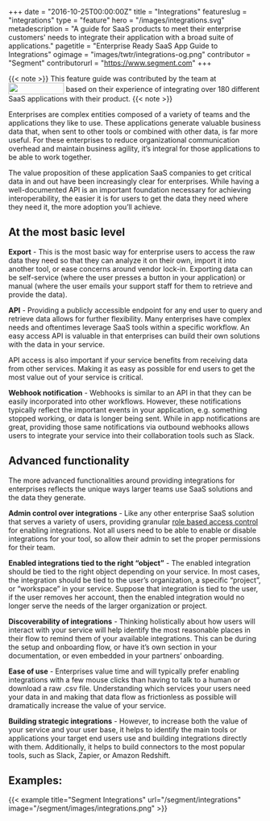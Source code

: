 +++
date = "2016-10-25T00:00:00Z"
title = "Integrations"
featureslug = "integrations"
type = "feature"
hero = "/images/integrations.svg"
metadescription = "A guide for SaaS products to meet their enterprise customers' needs to integrate their application with a broad suite of applications."
pagetitle = "Enterprise Ready SaaS App Guide to Integrations"
ogimage = "images/twtr/integrations-og.png"
contributor = "Segment"
contributorurl = "https://www.segment.com"
+++

{{< note >}}
This feature guide was contributed by the team at [<img src="/images/segment_logo@2x.png" width="110" height="23"  style="vertical-align:-5px"/>](https://www.segment.com) based on their experience of integrating over 180 different SaaS applications with their product.
{{< note >}}

Enterprises are complex entities composed of a variety of teams and the applications they like to use. These applications generate valuable business data that, when sent to other tools or combined with other data, is far more useful. For these enterprises to reduce organizational communication overhead and maintain business agility, it’s integral for those applications to be able to work together.

The value proposition of these application SaaS companies to get critical data in and out have been increasingly clear for enterprises. While having a well-documented API is an important foundation necessary for achieving interoperability, the easier it is for users to get the data they need where they need it, the more adoption you’ll achieve.

## At the most basic level

**Export** - This is the most basic way for enterprise users to access the raw data they need so that they can analyze it on their own, import it into another tool, or ease concerns around vendor lock-in. Exporting data can be self-service (where the user presses a button in your application) or manual (where the user emails your support staff for them to retrieve and provide the data).  

**API** - Providing a publicly accessible endpoint for any end user to query and retrieve data allows for further flexibility. Many enterprises have complex needs and oftentimes leverage SaaS tools within a specific workflow. An easy access API is valuable in that enterprises can build their own solutions with the data in your service.  

API access is also important if your service benefits from receiving data from other services. Making it as easy as possible for end users to get the most value out of your service is critical.

**Webhook notification** -  Webhooks is similar to an API in that they can be easily incorporated into other workflows. However, these notifications typically reflect the important events in your application, e.g. something stopped working, or data is longer being sent. While in app notifications are great, providing those same notifications via outbound webhooks allows users to integrate your service into their collaboration tools such as Slack.

## Advanced functionality

The more advanced functionalities around providing integrations for enterprises reflects the unique ways larger teams use SaaS solutions and the data they generate.

**Admin control over integrations** - Like any other enterprise SaaS solution that serves a variety of users, providing granular [role based access control](/features/role-based-access-control/) for enabling integrations. Not all users need to be able to enable or disable integrations for your tool, so allow their admin to set the proper permissions for their team.

**Enabled integrations tied to the right “object”** -  The enabled integration should be tied to the right object depending on your service. In most cases, the integration should be tied to the user’s organization, a specific “project”, or “workspace” in your service. Suppose that integration is tied to the user, if the user removes her account, then the enabled integration would no longer serve the needs of the larger organization or project.

**Discoverability of integrations** - Thinking holistically about how users will interact with your service will help identify the most reasonable places in their flow to remind them of your available integrations. This can be during the setup and onboarding flow, or have it’s own section in your documentation, or even embedded in your partners’ onboarding.

**Ease of use** - Enterprises value time and will typically prefer enabling integrations with a few mouse clicks than having to talk to a human or download a raw .csv file. Understanding which services your users need your data in and making that data flow as frictionless as possible will dramatically increase the value of your service.

**Building strategic integrations** - However, to increase both the value of your service and your user base, it helps to identify the main tools or applications your target end users use and building integrations directly with them. Additionally, it helps to build connectors to the most popular tools, such as Slack, Zapier, or Amazon Redshift.

## Examples:

{{< example title="Segment Integrations" url="/segment/integrations" image="/segment/images/integrations.png" >}}
